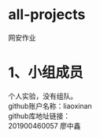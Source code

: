 # all-projects
网安作业
# 1、小组成员  
个人实验，没有组队。  
github账户名称：liaoxinan  
github库地址链接：  
201900460057 廖中鑫  


